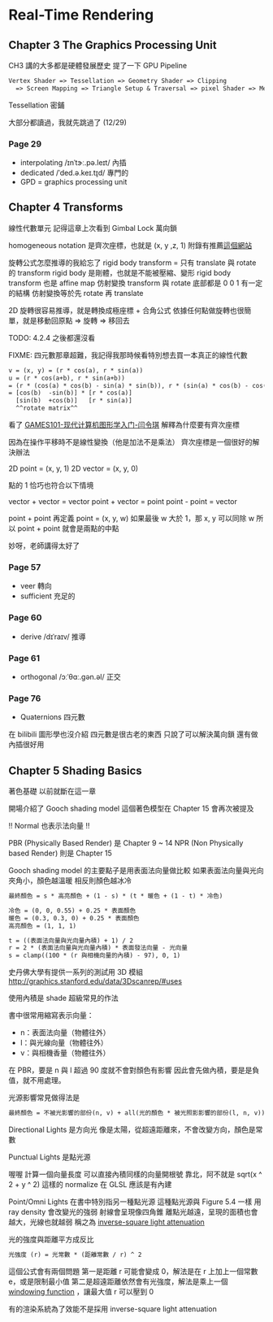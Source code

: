 # Real-Time Rendering

## Chapter 3 The Graphics Processing Unit

CH3 講的大多都是硬體發展歷史
提了一下 GPU Pipeline

```txt
Vertex Shader => Tessellation => Geometry Shader => Clipping
  => Screen Mapping => Triangle Setup & Traversal => pixel Shader => Merger
```

Tessellation 密鋪

大部分都讀過，我就先跳過了 (12/29)

### Page 29

- interpolating /ɪnˈtɝː.pə.leɪt/ 內插
- dedicated /ˈded.ə.keɪ.t̬ɪd/ 專門的
- GPD = graphics processing unit

## Chapter 4 Transforms

線性代數單元
記得這章上次看到 Gimbal Lock 萬向鎖

homogeneous notation 是齊次座標，也就是 (x, y ,z, 1)
附錄有推薦[這個網站](http://immersivemath.com/ila/index.html)

旋轉公式怎麼推導的我給忘了
rigid body transform = 只有 translate 與 rotate 的 transform
rigid body 是剛體，也就是不能被壓縮、變形
rigid body transform 也是 affine map 仿射變換
transform 與 rotate 底部都是 0 0 1 有一定的結構
仿射變換等於先 rotate 再 translate

2D 旋轉很容易推導，就是轉換成極座標 + 合角公式
依據任何點做旋轉也很簡單，就是移動回原點 => 旋轉 => 移回去

TODO: 4.2.4 之後都還沒看

FIXME: 四元數那章超難，我記得我那時候看特別想去買一本真正的線性代數

```txt
v = (x, y) = (r * cos(a), r * sin(a))
u = (r * cos(a+b), r * sin(a+b))
= (r * (cos(a) * cos(b) - sin(a) * sin(b)), r * (sin(a) * cos(b) - cos(a) * sin(b)))
= [cos(b)  -sin(b)] * [r * cos(a)]
  [sin(b)  +cos(b)]   [r * sin(a)]
  ^^rotate matrix^^
```

看了 [GAMES101-现代计算机图形学入门-闫令琪](https://www.bilibili.com/video/BV1X7411F744?p=3) 解釋為什麼要有齊次座標

因為在操作平移時不是線性變換（他是加法不是乘法）
齊次座標是一個很好的解決辦法

2D point = (x, y, 1)
2D vector = (x, y, 0)

點的 1 恰巧也符合以下情境

vector + vector = vector
point  + vector = point
point  - point = vector

point + point 再定義
point = (x, y, w)
如果最後 w 大於 1，那 x, y 可以同除 w
所以 point + point 就會是兩點的中點

妙呀，老師講得太好了

### Page 57

- veer 轉向
- sufficient 充足的

### Page 60

- derive /dɪˈraɪv/ 推導

### Page 61

- orthogonal /ɔːˈθɑː.ɡən.əl/ 正交

### Page 76

- Quaternions 四元數

在 bilibili 圖形學也沒介紹
四元數是很古老的東西
只說了可以解決萬向鎖
還有做內插很好用

## Chapter 5 Shading Basics

著色基礎
以前就斷在這一章

開場介紹了 Gooch shading model
這個著色模型在 Chapter 15 會再次被提及

!! Normal 也表示法向量 !!

<!-- 2022/2/19 繼續讀 -->
<!-- 前面複習了一點 OpenGL -->

PBR (Physically Based Render) 是 Chapter 9 ~ 14
NPR (Non Physically based Render) 則是 Chapter 15

Gooch shading model 的主要點子是用表面法向量做比較
如果表面法向量與光向夾角小，顏色越溫暖
相反則顏色越冰冷

```txt
最終顏色 = s * 高亮顏色 + (1 - s) * (t * 暖色 + (1 - t) * 冷色)

冷色 = (0, 0, 0.55) + 0.25 * 表面顏色
暖色 = (0.3, 0.3, 0) + 0.25 * 表面顏色
高亮顏色 = (1, 1, 1)

t = ((表面法向量與光向量內積) + 1) / 2
r = 2 * (表面法向量與光向量內積) * 表面發法向量 - 光向量
s = clamp((100 * (r 與相機向量的內積) - 97), 0, 1)
```

史丹佛大學有提供一系列的測試用 3D 模組
<http://graphics.stanford.edu/data/3Dscanrep/#uses>

使用內積是 shade 超級常見的作法

書中很常用縮寫表示向量：

- n：表面法向量（物體往外）
- l：與光線向量（物體往外）
- v：與相機香量（物體往外）

在 PBR，要是 n 與 l 超過 90 度就不會對顏色有影響
因此會先做內積，要是是負值，就不用處理。

光源影響常見做得法是

``` txt
最終顏色 = 不被光影響的部份(n, v) + all(光的顏色 * 被光照影影響的部份(l, n, v))
```

Directional Lights 是方向光
像是太陽，從超遠距離來，不會改變方向，顏色是常數

Punctual Lights 是點光源

喔喔
計算一個向量長度
可以直接內積同樣的向量開根號
靠北，阿不就是 sqrt(x ^ 2 + y ^ 2)
這樣的 normalize 在 GLSL 應該是有內建

Point/Omni Lights 在書中特別指另一種點光源
這種點光源與 Figure 5.4 一樣
用 ray density 會改變光的強弱
射線會呈現像四角錐
離點光越遠，呈現的面積也會越大，光線也就越弱
稱之為 [inverse-square light attenuation](https://zh.wikipedia.org/wiki/%E5%B9%B3%E6%96%B9%E5%8F%8D%E6%AF%94%E5%AE%9A%E5%BE%8B)

光的強度與距離平方成反比

```txt
光強度 (r) = 光常數 * (距離常數 / r) ^ 2
```

這個公式會有兩個問題
第一是距離 r 可能會變成 0，解法是在 r 上加上一個常數 e，或是限制最小值
第二是超遠距離依然會有光強度，解法是乘上一個 [windowing function](https://zh.wikipedia.org/wiki/%E7%AA%97%E5%87%BD%E6%95%B0) ，讓最大值 r 可以壓到 0

有的渲染系統為了效能不是採用 inverse-square light attenuation
